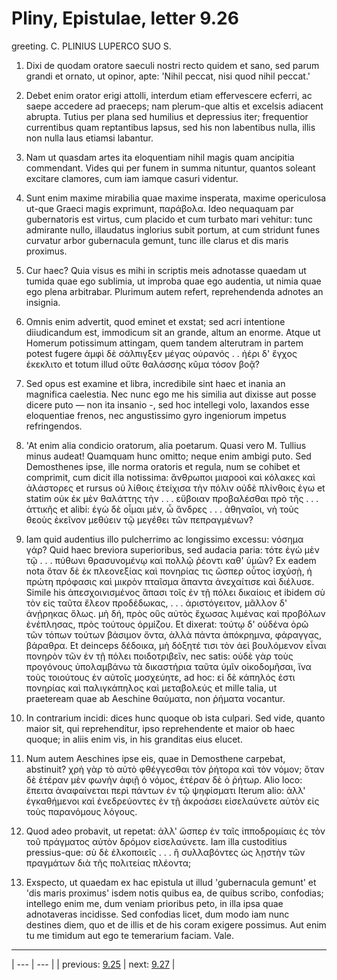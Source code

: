 # Pliny, Epistulae, letter 9.26

greeting. C. PLINIUS LUPERCO SUO S.



1. Dixi de quodam oratore saeculi nostri recto quidem et sano, sed parum grandi et ornato, ut opinor, apte: 'Nihil peccat, nisi quod nihil peccat.'



2. Debet enim orator erigi attolli, interdum etiam effervescere ecferri, ac saepe accedere ad praeceps; nam plerum-que altis et excelsis adiacent abrupta. Tutius per plana sed humilius et depressius iter; frequentior currentibus quam reptantibus lapsus, sed his non labentibus nulla, illis non nulla laus etiamsi labantur.



3. Nam ut quasdam artes ita eloquentiam nihil magis quam ancipitia commendant. Vides qui per funem in summa nituntur, quantos soleant excitare clamores, cum iam iamque casuri videntur.



4. Sunt enim maxime mirabilia quae maxime insperata, maxime opericulosa ut-que Graeci magis exprimunt, παράβολα. Ideo nequaquam par gubernatoris est virtus, cum placido et cum turbato mari vehitur: tunc admirante nullo, illaudatus inglorius subit portum, at cum stridunt funes curvatur arbor gubernacula gemunt, tunc ille clarus et dis maris proximus.



5. Cur haec? Quia visus es mihi in scriptis meis adnotasse quaedam ut tumida quae ego sublimia, ut improba quae ego audentia, ut nimia quae ego plena arbitrabar. Plurimum autem refert, reprehendenda adnotes an insignia.



6. Omnis enim advertit, quod eminet et exstat; sed acri intentione diiudicandum est, immodicum sit an grande, altum an enorme. Atque ut Homerum potissimum attingam, quem tandem alterutram in partem potest fugere ἀμφὶ δὲ σάλπιγξεν μέγας οὐρανός . . ἠέρι δ' ἔγχος ἐκεκλιτο et totum illud οὔτε θαλάσσης κῦμα τόσον βοᾷ?



7. Sed opus est examine et libra, incredibile sint haec et inania an magnifica caelestia. Nec nunc ego me his similia aut dixisse aut posse dicere puto — non ita insanio -, sed hoc intellegi volo, laxandos esse eloquentiae frenos, nec angustissimo gyro ingeniorum impetus refringendos.



8. 'At enim alia condicio oratorum, alia poetarum. Quasi vero M. Tullius minus audeat! Quamquam hunc omitto; neque enim ambigi puto. Sed Demosthenes ipse, ille norma oratoris et regula, num se cohibet et comprimit, cum dicit illa notissima: ἄνθρωποι μιαροοὶ καὶ κόλακες καὶ ἀλάστορες et rursus οὐ λίθοις ἐτείχισα τὴν πόλιν οὐδὲ πλίνθοις ἐγω et statim οὐκ ἐκ μὲν θαλάττης τὴν . . . εὔβοιαν προβαλέσθαι πρὸ τῆς . . . ἀττικῆς et alibi: ἐγὼ δὲ οἶμαι μέν, ὦ ἄνδρες . . . ἀθηναῖοι, νὴ τοὺς θεοὺς ἐκεῖνον μεθύειν τῷ μεγέθει τῶν πεπραγμένων?



9. Iam quid audentius illo pulcherrimo ac longissimo excessu: νόσημα γάρ? Quid haec breviora superioribus, sed audacia paria: τότε ἐγὼ μὲν τῷ . . . πύθωνι θρασυνομένῳ καὶ πολλῷ ῥέοντι καθ' ὑμῶν? Ex eadem nota ὅταν δὲ ἐκ πλεονεξίας καὶ πονηρίας τις ὥσπερ οὗτος ἰσχύσῂ, ἡ πρώτη πρόφασις καὶ μικρὸν πταῖσμα ἅπαντα ἀνεχαίτισε καὶ διέλυσε. Simile his ἀπεσχοινισμένος ἅπασι τοῖς ἐν τῇ πόλει δικαίοις et ibidem σὺ τὸν εἰς ταῦτα ἔλεον προδέδωκας, . . . ἀριστόγειτον, μᾶλλον δ' ἀνῄρηκας ὅλως. μὴ δή, πρὸς οὓς αὐτὸς ἔχωσας λιμένας καὶ προβόλων ἐνέπλησας, πρὸς τούτους ὁρμίζου. Et dixerat: τούτῳ δ' οὐδένα ὁρῶ τῶν τόπων τούτων βάσιμον ὄντα, ἀλλὰ πάντα ἀπόκρημνα, φάραγγας, βάραθρα. Et deinceps δέδοικα, μὴ δόξητέ τισι τὸν ἀεὶ βουλόμενον εἶναι πονηρὸν τῶν ἐν τῇ πόλει ποιδοτριβεῖν, nec satis: οὐδὲ γὰρ τοὺς προγόνους ὑπολαμβάνω τὰ δικαστήρια ταῦτα ὑμῖν οἰκοδομῆσαι, ἵνα τοὺς τοιούτους ἐν αὐτοῖς μοσχεύητε, ad hoc: εἰ δὲ κάπηλός ἐστι πονηρίας καὶ παλιγκάπηλος καὶ μεταβολεύς et mille talia, ut praeteream quae ab Aeschine θαύματα, non ῥήματα vocantur.



10. In contrarium incidi: dices hunc quoque ob ista culpari. Sed vide, quanto maior sit, qui reprehenditur, ipso reprehendente et maior ob haec quoque; in aliis enim vis, in his granditas eius elucet.



11. Num autem Aeschines ipse eis, quae in Demosthene carpebat, abstinuit? χρὴ γὰρ τὸ αὐτὸ φθέγγεσθαι τὸν ῥήτορα καὶ τὸν νόμον; ὅταν δὲ ἑτέραν μὲν φωνὴν ἀφιῇ ὁ νόμος, ἑτέραν δὲ ὁ ῥήτωρ. Alio loco: ἔπειτα ἀναφαίνεται περὶ πάντων ἐν τῷ ψηφίσματι Iterum alio: ἀλλ' ἐγκαθήμενοι καὶ ἐνεδρεύοντες ἐν τῇ ἀκροάσει εἰσελαύνετε αὐτὸν εἰς τοὺς παρανόμους λόγους.



12. Quod adeo probavit, ut repetat: ἀλλ' ὥσπερ ἐν ταῖς ἱπποδρομίαις ἐς τὸν τοῦ πράγματος αὐτὸν δρόμον εἰσελαύνετε. Iam illa custoditius pressius-que: σὺ δὲ ἑλκοποιεῖς . . . ἢ συλλαβόντες ὡς λῃστὴν τῶν πραγμάτων διὰ τῆς πολιτείας πλέοντα;



13. Exspecto, ut quaedam ex hac epistula ut illud 'gubernacula gemunt' et 'dis maris proximus' isdem notis quibus ea, de quibus scribo, confodias; intellego enim me, dum veniam prioribus peto, in illa ipsa quae adnotaveras incidisse. Sed confodias licet, dum modo iam nunc destines diem, quo et de illis et de his coram exigere possimus. Aut enim tu me timidum aut ego te temerarium faciam. Vale.



---

| --- | --- |
| previous: [9.25](../9.25/) | next: [9.27](../9.27/) |